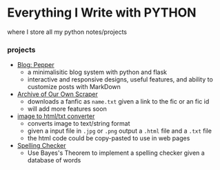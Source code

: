 # Everything I Write with PYTHON
where I store all my python notes/projects 

### projects
- [Blog: Pepper](pepper/README.md)
    - a minimalisitic blog system with python and flask
    - interactive and responsive designs, useful features, and ability to customize posts with MarkDown
- [Archive of Our Own Scraper](ao3.py)
    - downloads a fanfic as `name.txt` given a link to the fic or an fic id
    - will add more features soon 
- [image to html/txt converter](imgtotext/imgtotxt.md)
    - converts image to text/string format
    - given a input file in `.jpg` or `.png` output a `.html` file and a `.txt` file
    - the html code could be copy-pasted to use in web pages
- [Spelling Checker](bayes-theorem/bayes.md)
    - Use Bayes's Theorem to implement a spelling checker given a database of words




